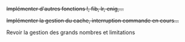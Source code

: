 ~~Implémenter d'autres fonctions !, fib, lr, enig,...~~

~~Implémenter la gestion du cache, interruption commande en cours...~~

Revoir la gestion des grands nombres et limitations